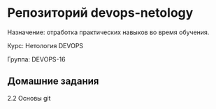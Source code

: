 # Репозиторий devops-netology

Назначение: отработка практических навыков во время обучения.

Курс: Нетология DEVOPS

Группа: DEVOPS-16

## Домашние задания

2.2 Основы git